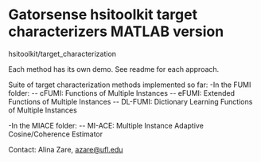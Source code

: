 # Gatorsense hsitoolkit target characterizers MATLAB version
hsitoolkit/target_characterization

Each method has its own demo.  See readme for each approach. 

Suite of target characterization methods implemented so far:
-In the FUMI folder:
-- cFUMI: Functions of Multiple Instances
-- eFUMI: Extended Functions of Multiple Instances
-- DL-FUMI: Dictionary Learning Functions of Multiple Instances

-In the MIACE folder:
-- MI-ACE: Multiple Instance Adaptive Cosine/Coherence Estimator


Contact: Alina Zare, azare@ufl.edu
